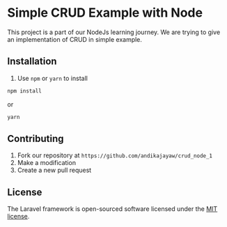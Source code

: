 # Simple CRUD Example with Node

This project is a part of our NodeJs learning journey. We are trying to give an implementation of CRUD in simple example.

## Installation

1. Use `npm` or `yarn` to install
```bash
npm install
```
or
```bash
yarn
```

## Contributing

1. Fork our repository at `https://github.com/andikajayaw/crud_node_1`
2. Make a modification
3. Create a new pull request

## License

The Laravel framework is open-sourced software licensed under the [MIT license](https://opensource.org/licenses/MIT).
